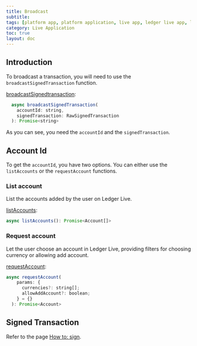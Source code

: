 ```yaml
---
title: Broadcast
subtitle:
tags: [platform app, platform application, live app, ledger live app, live application]
category: Live Application
toc: true
layout: doc
---
```


## Introduction

To broadcast a transaction, you will need to use the `broadcastSignedTransaction` function.

[broadcastSignedtransaction](https://github.com/LedgerHQ/live-app-sdk/blob/main/docs/reference/classes/Mock.md#broadcastsignedtransaction):

```javascript
  async broadcastSignedTransaction(
    accountId: string,
    signedTransaction: RawSignedTransaction
  ): Promise<string>
```
  
As you can see, you need the `accountId` and the `signedTransaction`.
  
## Account Id
To get the `accountId`, you have two options. You can either use the `listAccounts` or the `requestAccount` functions.

### List account
List the accounts added by the user on Ledger Live.

[listAccounts](https://github.com/LedgerHQ/live-app-sdk/blob/main/docs/reference/classes/Mock.md#listaccounts):

```javascript
async listAccounts(): Promise<Account[]> 
```
### Request account
Let the user choose an account in Ledger Live, providing filters for choosing currency or allowing add account.

[requestAccount](https://github.com/LedgerHQ/live-app-sdk/blob/main/docs/reference/classes/Mock.md#requestaccount): 

```javascript
async requestAccount(
    params: {
      currencies?: string[];
      allowAddAccount?: boolean;
    } = {}
  ): Promise<Account> 
```
## Signed Transaction
Refer to the page [How to: sign](https://developers.ledger.com/docs/platform-app/howto/sign/).
